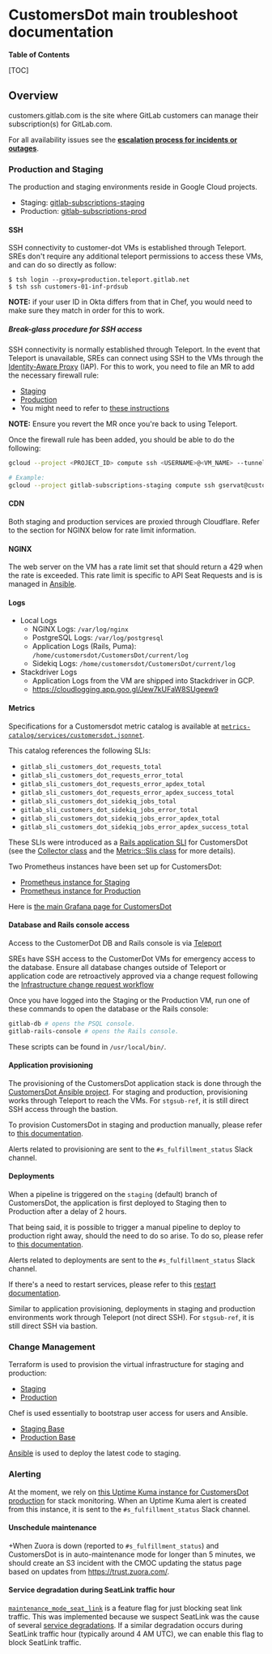 # CustomersDot main troubleshoot documentation

**Table of Contents**

[TOC]

## Overview

customers.gitlab.com is the site where GitLab customers can manage
their subscription(s) for GitLab.com.

For all availability issues see the **[escalation process for incidents or outages](https://about.gitlab.com/handbook/engineering/development/fulfillment/#escalation-process-for-incidents-or-outages)**.

### Production and Staging

The production and staging environments reside in Google Cloud projects.

* Staging: [gitlab-subscriptions-staging](https://console.cloud.google.com/home/dashboard?project=gitlab-subscriptions-staging)
* Production:
  [gitlab-subscriptions-prod](https://console.cloud.google.com/home/dashboard?project=gitlab-subscriptions-prod)

#### SSH

SSH connectivity to customer-dot VMs is established through Teleport. SREs don't require any additional teleport permissions to access these VMs, and can do so directly as follow:

```shell
$ tsh login --proxy=production.teleport.gitlab.net
$ tsh ssh customers-01-inf-prdsub
```

**NOTE:** if your user ID in Okta differs from that in Chef, you would need to make sure they match in order for this to work.

##### Break-glass procedure for SSH access

SSH connectivity is normally established through Teleport. In the event that Teleport is unavailable, SREs can connect using SSH to the VMs through the [Identity-Aware Proxy](https://cloud.google.com/iap/docs/using-tcp-forwarding) (IAP). For this to work, you need to file an MR to add the necessary firewall rule:

* [Staging](https://ops.gitlab.net/gitlab-com/gl-infra/config-mgmt/-/blob/846107df82d30b78cb8c36c1410ad766dde9b15f/environments/stgsub/variables.tf#L212)
* [Production](https://ops.gitlab.net/gitlab-com/gl-infra/config-mgmt/-/blob/846107df82d30b78cb8c36c1410ad766dde9b15f/environments/prdsub/variables.tf#L225)
* You might need to refer to
[these instructions](https://gitlab.com/gitlab-org/customers-gitlab-com/-/blob/staging/doc/testing/staging.md#ssh-config)


**NOTE:** Ensure you revert the MR once you're back to using Teleport.

Once the firewall rule has been added, you should be able to do the following:

```sh
gcloud --project <PROJECT_ID> compute ssh <USERNAME>@<VM_NAME> --tunnel-through-iap

# Example:
gcloud --project gitlab-subscriptions-staging compute ssh gservat@customers-01-inf-stgsub --tunnel-through-iap
```

#### CDN

Both staging and production services are proxied through Cloudflare. Refer to
the section for NGINX below for rate limit information.

#### NGINX

The web server on the VM has a rate limit set that should return a 429
when the rate is exceeded. This rate limit is specific to API Seat Requests
and is is managed in
[Ansible](https://gitlab.com/gitlab-org/customersdot-ansible).

#### Logs

* Local Logs
  * NGINX Logs: `/var/log/nginx`
  * PostgreSQL Logs: `/var/log/postgresql`
  * Application Logs (Rails, Puma): `/home/customersdot/CustomersDot/current/log`
  * Sidekiq Logs: `/home/customersdot/CustomersDot/current/log`
* Stackdriver Logs
  * Application Logs from the VM are shipped into Stackdriver in GCP.
  * <https://cloudlogging.app.goo.gl/Jew7kUFaW8SUgeew9>

#### Metrics

Specifications for a Customersdot metric catalog is available at [`metrics-catalog/services/customersdot.jsonnet`](../../metrics-catalog/services/customersdot.jsonnet).

This catalog references the following SLIs:

* `gitlab_sli_customers_dot_requests_total`
* `gitlab_sli_customers_dot_requests_error_total`
* `gitlab_sli_customers_dot_requests_error_apdex_total`
* `gitlab_sli_customers_dot_requests_error_apdex_success_total`
* `gitlab_sli_customers_dot_sidekiq_jobs_total`
* `gitlab_sli_customers_dot_sidekiq_jobs_error_total`
* `gitlab_sli_customers_dot_sidekiq_jobs_error_apdex_total`
* `gitlab_sli_customers_dot_sidekiq_jobs_error_apdex_success_total`

These SLIs were introduced as a [Rails application SLI](https://docs.gitlab.com/ee/development/application_slis/#gitlab-application-service-level-indicators-slis) for CustomersDot (see the [Collector class](https://gitlab.com/gitlab-org/customers-gitlab-com/-/blob/main/lib/metrics/collector.rb) and the [Metrics::Slis class](https://gitlab.com/gitlab-org/customers-gitlab-com/-/blob/main/lib/metrics/slis.rb) for more details).

Two Prometheus instances have been set up for CustomersDot:

* [Prometheus instance for Staging](https://prometheus-gke.stgsub.gitlab.net/graph)
* [Prometheus instance for Production](https://prometheus-gke.prdsub.gitlab.net/graph)

Here is [the main Grafana page for CustomersDot](https://dashboards.gitlab.net/d/customersdot-main/customersdot-overview?orgId=1)

#### Database and Rails console access

Access to the CustomerDot DB and Rails console is via [Teleport](https://gitlab.com/gitlab-org/customers-gitlab-com/-/blob/main/doc/setup/teleport.md)

SREs have SSH access to the CustomerDot VMs for emergency access to the database. Ensure all database changes outside of Teleport or application code are retroactively approved via a change request following the [Infrastructure change request workflow](https://handbook.gitlab.com/handbook/engineering/infrastructure/change-management/#change-request-workflows)

Once you have logged into the Staging or the Production VM, run one of these
commands to open the database or the Rails console:

```bash
gitlab-db # opens the PSQL console.
gitlab-rails-console # opens the Rails console.
```

These scripts can be found in `/usr/local/bin/`.

#### Application provisioning

The provisioning of the CustomersDot application stack is done through the
[CustomersDot Ansible project](https://gitlab.com/gitlab-com/gl-infra/customersdot-ansible). For staging and production, provisioning works through Teleport to reach the VMs. For `stgsub-ref`, it is still direct SSH access through the bastion.

To provision CustomersDot in staging and production manually, please refer to [this documentation](https://gitlab.com/gitlab-com/gl-infra/customersdot-ansible/-/blob/master/doc/readme.md#manual-provisioning).

Alerts related to provisioning are sent to the `#s_fulfillment_status` Slack channel.

#### Deployments

When a pipeline is triggered on the `staging` (default) branch of CustomersDot,
the application is first deployed to Staging then to Production after a delay of
2 hours.

That being said, it is possible to trigger a manual pipeline to deploy to
production right away, should the need to do so arise. To do so, please refer to
[this documentation](https://gitlab.com/gitlab-org/customersdot-ansible/-/blob/master/doc/readme.md#manual-deployment-to-production).

Alerts related to deployments are sent to the `#s_fulfillment_status` Slack channel.

If there's a need to restart services, please refer to this
[restart documentation](https://gitlab.com/gitlab-org/customers-gitlab-com#restart-some-services).

Similar to application provisioning, deployments in staging and production environments work through Teleport (not direct SSH). For `stgsub-ref`, it is still direct SSH via bastion.

### Change Management

Terraform is used to provision the virtual infrastructure for staging and
production:

* [Staging](https://ops.gitlab.net/gitlab-com/gl-infra/config-mgmt/-/tree/main/environments/stgsub)
* [Production](https://ops.gitlab.net/gitlab-com/gl-infra/config-mgmt/-/tree/main/environments/prdsub)

Chef is used essentially to bootstrap user access for users and Ansible.

* [Staging Base](https://gitlab.com/gitlab-com/gl-infra/chef-repo/-/blob/master/roles/stgsub-base.json)
* [Production Base](https://gitlab.com/gitlab-com/gl-infra/chef-repo/-/blob/master/roles/prdsub-base.json)

[Ansible](https://gitlab.com/gitlab-org/customersdot-ansible) is used to deploy the latest code to staging.

### Alerting

At the moment, we rely on [this Uptime Kuma instance for CustomersDot production](https://customersdot.us.to/) for stack monitoring. When an Uptime Kuma alert is created from this instance, it is sent to the `#s_fulfillment_status` Slack channel.

#### Unschedule maintenance

+When Zuora is down (reported to `#s_fulfillment_status`) and CustomersDot is in auto-maintenance mode for longer than 5 minutes, we should create an S3 incident with the CMOC updating the status page based on updates from <https://trust.zuora.com/>.

#### Service degradation during SeatLink traffic hour

[`maintenance_mode_seat_link`](https://gitlab.com/gitlab-org/customers-gitlab-com/-/feature_flags/236/edit) is a feature flag for just blocking seat link traffic. This was implemented because we suspect SeatLink was the cause of several [service degradations](https://gitlab.com/gitlab-com/gl-infra/production/-/issues/8741). If a similar degradation occurs during SeatLink traffic hour (typically around 4 AM UTC), we can enable this flag to block SeatLink traffic.
